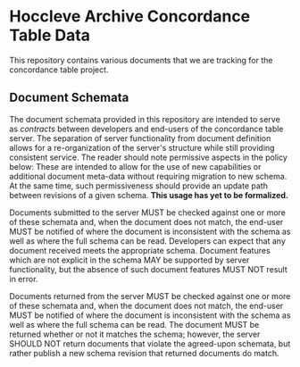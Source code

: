 
Hoccleve Archive Concordance Table Data
=======================================

This repository contains various documents that we are tracking for the concordance table project.

Document Schemata
-----------------
The document schemata provided in this repository are intended to serve as *contracts* between developers and end-users of the concordance table server. The separation of server functionality from document definition allows for a re-organization of the server's structure while still providing consistent service. The reader should note permissive aspects in the policy below: These are intended to allow for the use of new capabilities or additional document meta-data without requiring migration to new schema. At the same time, such permissiveness should provide an update path between revisions of a given schema. **This usage has yet to be formalized.**

Documents submitted to the server MUST be checked against one or more of these schemata and, when the document does not match, the end-user MUST be notified of where the document is inconsistent with the schema as well as where the full schema can be read. Developers can expect that any document received meets the appropriate schema. Document features which are not explicit in the schema MAY be supported by server functionality, but the absence of such document features MUST NOT result in error.

Documents returned from the server MUST be checked against one or more of these schemata and, when the document does not match, the end-user MUST be notified of where the document is inconsistent with the schema as well as where the full schema can be read. The document MUST be returned whether or not it matches the schema; however, the server SHOULD NOT return documents that violate the agreed-upon schemata, but rather publish a new schema revision that returned documents do match.
